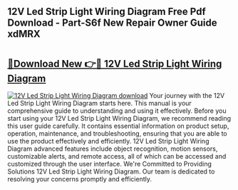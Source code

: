 ## 12V Led Strip Light Wiring Diagram Free Pdf Download - Part-S6f New Repair Owner Guide xdMRX

# <h2><a href="http://dfkajk.blite.top/?on=12V+Led+Strip+Light+Wiring+Diagram">🔗Download New 👉🔴 12V Led Strip Light Wiring Diagram</a></h2>

[![12V Led Strip Light Wiring Diagram download](https://i.imgur.com/lujVjoI.png)](http://dfkajk.blite.top/?on=12V+Led+Strip+Light+Wiring+Diagram)
Your journey with the 12V Led Strip Light Wiring Diagram starts here. This manual is your comprehensive guide to understanding and using it effectively. Before you start using your 12V Led Strip Light Wiring Diagram, we recommend reading this user guide carefully. It contains essential information on product setup, operation, maintenance, and troubleshooting, ensuring that you are able to use the product effectively and efficiently. 12V Led Strip Light Wiring Diagram advanced features include object recognition, motion sensors, customizable alerts, and remote access, all of which can be accessed and customized through the user interface. We're Committed to Providing Solutions 12V Led Strip Light Wiring Diagram. Our team is dedicated to resolving your concerns promptly and efficiently.
